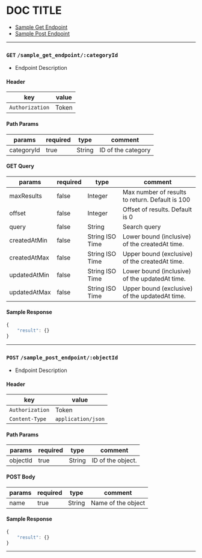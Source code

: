 # DOC TITLE

* [Sample Get Endpoint](#get-sample_get_endpoint)
* [Sample Post Endpoint](#get-sample_post_endpoint)


---

### `GET` `/sample_get_endpoint/:categoryId`
* Endpoint Description

####  Header
key|value
---|---
`Authorization`| Token

#### Path Params
params | required | type | comment
---|---|---|---
categoryId | true | String | ID of the category

#### GET Query
params | required | type | comment
---|---|---|---
maxResults | false | Integer | Max number of results to return. Default is 100
offset | false | Integer | Offset of results. Default is 0
query | false | String | Search query
createdAtMin | false | String ISO Time | Lower bound (inclusive) of the createdAt time.
createdAtMax | false | String ISO Time | Upper bound (exclusive) of the createdAt time.
updatedAtMin | false | String ISO Time | Lower bound (inclusive) of the updatedAt time.
updatedAtMax | false | String ISO Time | Upper bound (exclusive) of the updatedAt time.

#### Sample Response
```javascript
{
    "result": {}
}
```



---


### `POST` `/sample_post_endpoint/:objectId`
* Endpoint Description

####  Header
key|value
---|---
`Authorization`| Token
`Content-Type`| `application/json`

#### Path Params
params | required | type | comment
---|---|---|---
objectId | true | String | ID of the object.

#### POST Body
params | required | type | comment
---|---|---|---
name | true | String | Name of the object

#### Sample Response
```javascript
{
    "result": {}
}
```


---
